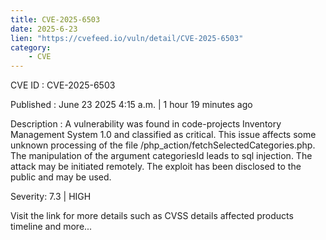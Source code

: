 ```yaml
---
title: CVE-2025-6503
date: 2025-6-23
lien: "https://cvefeed.io/vuln/detail/CVE-2025-6503"
category:
    - CVE
---
```


CVE ID : CVE-2025-6503

Published :  June 23
2025
4:15 a.m. | 1 hour
19 minutes ago

Description : A vulnerability was found in code-projects Inventory Management System 1.0 and classified as critical. This issue affects some unknown processing of the file /php_action/fetchSelectedCategories.php. The manipulation of the argument categoriesId leads to sql injection. The attack may be initiated remotely. The exploit has been disclosed to the public and may be used.

Severity: 7.3 | HIGH

Visit the link for more details
such as CVSS details
affected products
timeline
and more...
